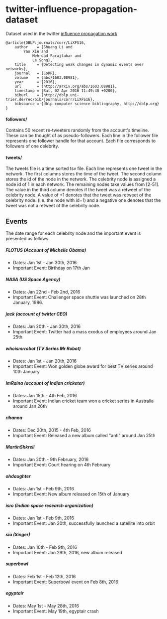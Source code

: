 # twitter-influence-propagation-dataset
Dataset used in the twitter [influence propagation work](http://arxiv.org/pdf/1603.08981v1.pdf)

```
@article{DBLP:journals/corr/LiXFS16,
    author    = {Shuang Li and
        Yao Xie and
            Mehrdad Farajtabar and
            Le Song},
    title     = {Detecting weak changes in dynamic events over networks},
    journal   = {CoRR},
    volume    = {abs/1603.08981},
    year      = {2016},
    url       = {http://arxiv.org/abs/1603.08981},
    timestamp = {Sat, 02 Apr 2016 11:49:48 +0200},
    biburl    = {http://dblp.uni-trier.de/rec/bib/journals/corr/LiXFS16},
    bibsource = {dblp computer science bibliography, http://dblp.org}
}
```

#### followers/
Contains 50 recent re-tweeters randomly from the account's timeline. These can be thought of as pseudo-followers. Each line in the follower file represents one follower handle for that account.
Each file corresponds to followers of one celebrity.

#### tweets/
The tweets file is a time sorted tsv file. Each line represents one tweet in the network. The first columns stores the time of the tweet. The second column stores the id of the node in the network. The celebrity node is assigned a node id of 1 in each network. The remaining nodes take values from [2-51]. The value in the third column denotes if the tweet was a retweet of the celebrity node. A value of +1 denotes that the tweet was retweet of the celebrity node. (i.e. the node with id=1) and
a negative one denotes that the tweet was not a retweet of the celebrity node.

## Events
The date range for each celebrity node and the important event is presented as follows

##### FLOTUS (Account of Michelle Obama)
- Dates: Jan 1st - Jan 30th, 2016
- Important Event: Birthday on 17th Jan

##### NASA (US Space Agency)
- Dates: Jan 22nd - Feb 2nd, 2016
- Important Event: Challenger space shuttle was launched on 28th January, 1986.

##### jack (account of twitter CEO)
- Dates: Jan 20th - Jan 30th, 2016
- Important Event: Twitter had a mass exodus of employees around Jan 25th

##### whoismrrobot (TV Series Mr Robot)
- Dates: Jan 1st - Jan 20th, 2016
- Important Event: Won golden globe award for best TV series around 10th January

##### ImRaina (account of Indian cricketer)
- Dates: Jan 15th - 4th Feb, 2016
- Important Event: Indian cricket team won a cricket series in Australia around Jan 26th

##### rihanna
- Dates: Dec 20th, 2015 - 4th Feb, 2016
- Important Event: Released a new album called "anti" around Jan 25th

##### MartinShkreli
- Dates: Jan 20th - 9th February, 2016
- Important Event: Court hearing on 4th February

##### ohdaughter
- Dates: Jan 1st - Feb 9th, 2016
- Important Event: New album released on 15th of January

##### isro (Indian space research organization)
- Dates: Jan 1st - Feb 9th, 2016
- Important Event: Jan 20th, successfully launched a satellite into orbit

##### sia (Singer)
- Dates: Jan 10th - Feb 9th, 2016
- Important Event: Jan 29th, 2016, new album released

##### superbowl
- Dates: Feb 1st - Feb 12th, 2016
- Important Event: Superbowl event on Feb 8th, 2016


##### egyptair
- Dates: May 1st - May 28th, 2016
- Important Event: May 19th, egyptair crash 

